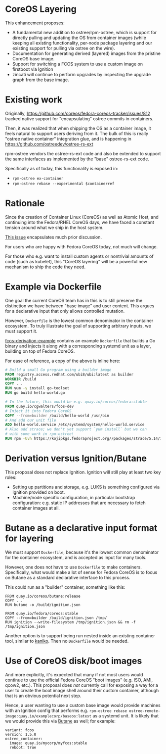 # CoreOS Layering

This enhancement proposes:

- A fundamental new addition to ostree/rpm-ostree, which is support for directly pulling and updating the OS from container images (while keeping all existing functionality, per-node package layering and our existing support for pulling via ostree on the wire).
- Documentation for generating derived (layered) images from the pristine CoreOS base image.
- Support for switching a FCOS system to use a custom image on firstboot via Ignition
- zincati will continue to perform upgrades by inspecting the upgrade graph from the base image.

# Existing work

Originally, https://github.com/coreos/fedora-coreos-tracker/issues/812 tracked native support for "encapsulating" ostree commits in containers.

Then, it was realized that when shipping the OS as a container image, it feels natural to support users deriving from it.  The bulk of this is really "ostree native container" integration glue, and is happening in https://github.com/ostreedev/ostree-rs-ext

rpm-ostree vendors the ostree-rs-ext code and also be extended to support the same interfaces as implemented by the "base" ostree-rs-ext code.

Specifically as of today, this functionality is exposed in:

- `rpm-ostree ex-container`
- `rpm-ostree rebase --experimental $containerref`

# Rationale

Since the creation of Container Linux (CoreOS) as well as Atomic Host, and continuing into the Fedora/RHEL CoreOS days, we have faced a constant tension around what we ship in the host system.

[This issue](https://github.com/coreos/fedora-coreos-tracker/issues/401) encapsulates much prior discussion.

For users who are happy with Fedora CoreOS today, not much will change.

For those who e.g. want to install custom agents or nontrivial amounts of code (such as kubelet), this "CoreOS layering" will be a powerful new mechanism to ship the code they need.

# Example via Dockerfile

One goal the current CoreOS team has in this is to still preserve the distinction we have between "base image" and user content.
This argues for a declarative input that only allows controlled mutation.

However, `Dockerfile` is the lowest common denominator in the container ecosystem.
To truly illustrate the goal of supporting arbitrary inputs, we must support it.

[fcos-derivation-example](https://github.com/cgwalters/fcos-derivation-example) contains an example `Dockerfile` that builds a Go binary and injects it along with a corresponding systemd unit as a layer, building on top of Fedora CoreOS.

For ease of reference, a copy of the above is inline here:

```dockerfile
# Build a small Go program using a builder image
FROM registry.access.redhat.com/ubi8/ubi:latest as builder
WORKDIR /build
COPY . .
RUN yum -y install go-toolset
RUN go build hello-world.go

# In the future, this would be e.g. quay.io/coreos/fedora:stable
FROM quay.io/cgwalters/fcos-dev
# Inject it into Fedora CoreOS
COPY --from=builder /build/hello-world /usr/bin
# And add our unit file
ADD hello-world.service /etc/systemd/system/hello-world.service
# Also add strace; we don't yet support `yum install` but we can
# with some work in rpm-ostree!
RUN rpm -Uvh https://kojipkgs.fedoraproject.org//packages/strace/5.14/1.fc34/x86_64/strace-5.14-1.fc34.x86_64.rpm
```

# Derivation versus Ignition/Butane

This proposal does not replace Ignition.  Ignition will still play at least two key roles:

- Setting up partitions and storage, e.g. LUKS is something configured via Ignition provided on boot.
- Machine/node specific configuration, in particular bootstrap configuration: e.g. static IP addresses that are necessary to fetch container images at all.

# Butane as a declarative input format for layering

We must support `Dockerfile`, because it's the lowest common denominator for the container ecosystem, and is accepted as input for many tools.

However, one does not have to use `Dockerfile` to make containers.  Specifically, what would make a lot of sense for Fedora CoreOS is to focus
on Butane as a standard declarative interface to this process.

This could run as a "builder" container, something like this:

```
FROM quay.io/coreos/butane:release
COPY . .
RUN butane -o /build/ignition.json

FROM quay.io/fedora/coreos:stable
COPY --from=builder /build/ignition.json /tmp/
RUN ignition --write-filesystem /tmp/ignition.json && rm -f /tmp/ignition.json
```

Another option is to support being run nested inside an existing container tool, similar to
[kaniko](https://github.com/GoogleContainerTools/kaniko).  Then no
`Dockerfile` would be needed.

# Use of CoreOS disk/boot images

And more explicitly, it's expected that many if not most users would continue to use the official Fedora CoreOS "boot images" (e.g. ISO, AMI, qcow2, etc.).  This proposal does *not* currently call for exposing a way for a user to create the boot image shell around their custom container, although that is an obvious potential next step.

Hence, a user wanting to use a custom base image would provide machines with an Ignition config that performs e.g. `rpm-ostree rebase ostree-remote-image:quay.io/examplecorp/baseos:latest` as a systemd unit.  It is likely that we would provide this via [Butane](github.com/coreos/butane) as well; for example:

```
variant: fcos
version: 1.5.0
ostree_container:
  image: quay.io/mycorp/myfcos:stable
  reboot: true
```
